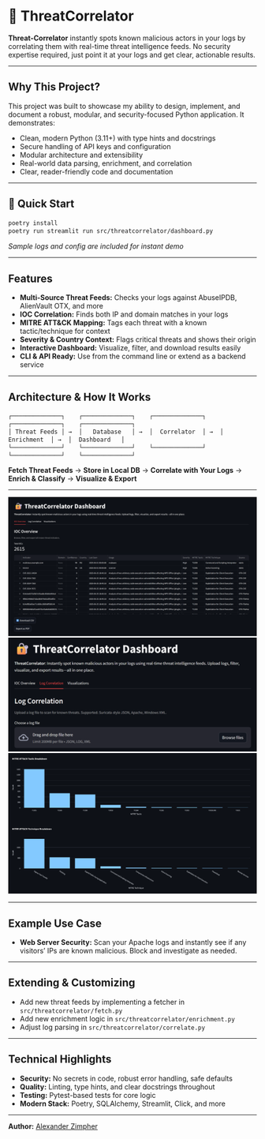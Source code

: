 
# 🔐 ThreatCorrelator

**Threat-Correlator** instantly spots known malicious actors in your logs by correlating them with real-time threat intelligence feeds. No security expertise required, just point it at your logs and get clear, actionable results.

---

## Why This Project?

This project was built to showcase my ability to design, implement, and document a robust, modular, and security-focused Python application. It demonstrates:

- Clean, modern Python (3.11+) with type hints and docstrings
- Secure handling of API keys and configuration
- Modular architecture and extensibility
- Real-world data parsing, enrichment, and correlation
- Clear, reader-friendly code and documentation

---

## 🚀 Quick Start

```bash
poetry install
poetry run streamlit run src/threatcorrelator/dashboard.py
```

*Sample logs and config are included for instant demo*

---

## Features

- **Multi-Source Threat Feeds:** Checks your logs against AbuseIPDB, AlienVault OTX, and more
- **IOC Correlation:** Finds both IP and domain matches in your logs
- **MITRE ATT&CK Mapping:** Tags each threat with a known tactic/technique for context
- **Severity & Country Context:** Flags critical threats and shows their origin
- **Interactive Dashboard:** Visualize, filter, and download results easily
- **CLI & API Ready:** Use from the command line or extend as a backend service

---

## Architecture & How It Works

```text
┌──────────────┐    ┌──────────────┐    ┌──────────────┐    ┌──────────────┐    ┌──────────────┐
│ Threat Feeds │ →  │   Database   │ →  │  Correlator  │ →  │  Enrichment  │ →  │  Dashboard   │
└──────────────┘    └──────────────┘    └──────────────┘    └──────────────┘    └──────────────┘
```

**Fetch Threat Feeds** → **Store in Local DB** → **Correlate with Your Logs** → **Enrich & Classify** → **Visualize & Export**

---

![IOC Overview](Images/IOC_Overview.png)
![Log Correlation](Images/Log_Correlation.png)
![MITRE ATT&CK Graph](Images/MITRE_ATT&CK_Graph.png)

---

## Example Use Case

- **Web Server Security:** Scan your Apache logs and instantly see if any visitors’ IPs are known malicious. Block and investigate as needed.

---

## Extending & Customizing

- Add new threat feeds by implementing a fetcher in `src/threatcorrelator/fetch.py`
- Add new enrichment logic in `src/threatcorrelator/enrichment.py`
- Adjust log parsing in `src/threatcorrelator/correlate.py`

---

## Technical Highlights

- **Security:** No secrets in code, robust error handling, safe defaults
- **Quality:** Linting, type hints, and clear docstrings throughout
- **Testing:** Pytest-based tests for core logic
- **Modern Stack:** Poetry, SQLAlchemy, Streamlit, Click, and more

---

**Author:** [Alexander Zimpher](https://github.com/AlexZimpher)
